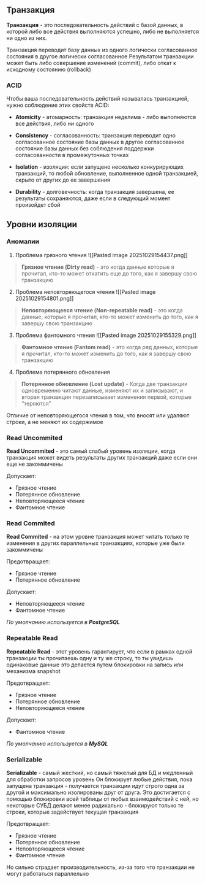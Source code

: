 ## Транзакция

**Транзакция** - это последовательность действий с базой данных, в которой либо все действия выполняются успешно, либо не выполняется ни одно из них.

Транзакция переводит базу данных из одного логически согласованное состояния в другое логически согласованное Результатом транзакции может быть либо совершение изменений (commit), либо откат к исходному состоянию (rollback)

### ACID

Чтобы ваша последовательность действий называлась транзакцией, нужно соблюдение этих свойств ACID:

- **Atomicity** - атомарность: транзакция неделима - либо выполняются все действия, либо ни одного
    
- **Consistency** - согласованность: транзакция переводит одно согласованное состояние базы данных в другое согласованное состояние базы данных без соблюдения поддержки согласованности в промежуточных точках
    
- **Isolation** - изоляция: если запущено несколько конкурирующих транзакций, то любой обновление, выполненное одной транзакцией, скрыто от других до ее завершения
    
- **Durability** - долговечность: когда транзакция завершена, ее результаты сохраняются, даже если в следующий момент произойдет сбой


## Уровни изоляции

### Аномалии

1. Проблема грязного чтения 
	![[Pasted image 20251029154437.png]]

> **Грязное чтение (Dirty read)** - это когда данные которые я прочитал, кто-то может откатить еще до того, как я завершу свою транзакцию

2. Проблема неповторяющегося чтения 
	![[Pasted image 20251029154801.png]]

> **Неповторяющееся чтение (Non-repeatable read)** - это когда данные, которые я прочитал, кто-то может изменить до того, как я завершу свою транзакцию

3. Проблема фантомного чтения 
	![[Pasted image 20251029155329.png]]

> **Фантомное чтение (Fantom read)** - это когда ряд данных, которые я прочитал, кто-то может изменить до того, как я завершу свою транзакцию


4. Проблема потерянного обновления

> **Потерянное обновление (Lost update)**  - Когда две транзакции одновременно читают данные, изменяют их и записывают, и вторая транзакция перезаписывает изменения первой, которые “теряются”

Отличие от неповторяющегося чтения в том, что вносят или удаляют строки, а не меняют их содержимое 

### Read Uncommited

**Read Uncommited** - это самый слабый уровень изоляции, когда транзакция может видеть результаты других транзакций даже если они еще не закоммичены 

Допускает:
- Грязное чтение
- Потерянное обновление
- Неповторяющееся чтение
- Фантомное чтение
### Read Commited

**Read Commited** - на этом уровне транзакция может читать только те изменения в других параллельных транзакциях, которые уже были закоммичены

Предотвращает:
- Грязное чтение
- Потерянное обновление

Допускает:
- Неповторяющееся чтение
- Фантомное чтение

_По умолчанию используется в **PostgreSQL**_

### Repeatable Read

**Repeatable Read** - этот уровень гарантирует, что если в рамках одной транзакции ты прочитаешь одну и ту же строку, то ты увидишь одинаковые данные
это делается путем блокировки на запись или механизма snapshot

Предотвращает:
- Грязное чтение
- Потерянное обновление
- Неповторяющееся чтение

Допускает:
- Фантомное чтение

_По умолчанию используется в **MySQL**_

### Serializable

**Serializable** - самый жесткий, но самый тяжелый для БД и медленный для обработки запросов уровень
Он блокирует любые действия, пока запущена транзакция - получается транзакции идут строго одна за другой и максимально изолированы друг от друга.
Это достигается с помощью блокировки всей таблицы от любых взаимодействий с ней, но некоторые СУБД делают менее радикально - блокируют только те строки, которые задействует текущая транзакция

Предотвращает:
- Грязное чтение
- Потерянное обновление
- Неповторяющееся чтение
- Фантомное чтение

Но сильно страдает производительность, из-за того что транзакции не могут работаться параллельно